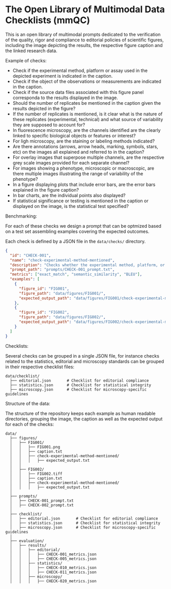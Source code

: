 The Open Library of Multimodal Data Checklists (mmQC)
===============================================================

This is an open library of multimodal prompts dedicated to the verification of the quality, rigor and compliance to editorial policies of scientific figures, including the image depicting the results, the respective figure caption and the linked research data. 

Example of checks:

- Check if the experimental method, platform or assay used in the depicted experiment is indicated in the caption.
- Check if the object of the observations or measurements are indicated in the caption.
- Check if the source data files associated with this figure panel corresponda to the results displayed in the image.
- Should the number of replicates be mentioned in the caption given the results depicted in the figure?
- If the number of replicates is mentioned, is it clear what is the nature of these replicates (experimental, technical) and what source of variability they are supposed to account for?
- In fluorescence microscopy, are the channels identified are the clearly linked to specific biological objects or features or interest?
- For ligh microscopy, are the staining or labeling methods indicated?
- Are there annotations (arrows, arrow heads, marking, symbols, stars, etc) on the images all explained and referred to in the caption?
- For overlay images that superpose multiple channels, are the respective grey scale images provided for each separate channel?
- For images showing a phenotype, microscopic or macroscopic, are there multiple images illustrating the range of variability of the phenotype?
- In a figure displaying plots that include error bars, are the error bars explained in the figure caption?
- In bar charts, are the individual points also displayed?
- If statistical significance or testing is mentioned in the caption or displayed on the image, is the statistical test specified?


Benchmarking:

For each of these checks we design a prompt that can be optmized based on a test set assembling examples covering the expected outcomes.

Each check is defined by a JSON file in the `data/checks/` directory.

```json
{
  "id": "CHECK-001",
  "name": "check-experimental-method-mentioned",
  "description": "Checks whether the experimental method, platform, or assay is explicitly mentioned in the figure caption.",
  "prompt_path": "prompts/CHECK-001_prompt.txt",
  "metrics": ["exact_match", "semantic_similarity", "BLEU"],
  "examples": [
    {
      "figure_id": "FIG001",
      "figure_path": "data/figures/FIG001/",
      "expected_output_path": "data/figures/FIG001/check-experimental-method-mentioned/expected_output.txt"
    },
    {
      "figure_id": "FIG002",
      "figure_path": "data/figures/FIG002/",
      "expected_output_path": "data/figures/FIG002/check-experimental-method-mentioned/expected_output.txt"
    }
  ]
}
```

Checklists:

Several checks can be grouped in a single JSON file, for instance checks related to the statistics, editorial and microscopy standards can be grouped in their respective checklist files:


    data/checklist/
      ├── editorial.json       # Checklist for editorial compliance
      ├── statistics.json      # Checklist for statistical integrity
      ├── microscopy.json      # Checklist for microscopy-specific guidelines

Structure of the data:

The structure of the repository keeps each example as human readable directories, grouping the image, the caption as well as the expected output for each of the checks:

    data/
      ├── figures/
      │   ├── FIG001/
      │   │   ├── FIG001.png
      │   │   ├── caption.txt
      │   │   ├── check-experimental-method-mentioned/
      │   │   │   ├── expected_output.txt
      │   │
      │   ├── FIG002/
      │   │   ├── FIG002.tiff
      │   │   ├── caption.txt
      │   │   ├── check-experimental-method-mentioned/
      │   │   │   ├── expected_output.txt
      │
      ├── prompts/
      │   ├── CHECK-001_prompt.txt
      │   ├── CHECK-002_prompt.txt
      │
      ├── checklist/
      │   ├── editorial.json       # Checklist for editorial compliance
      │   ├── statistics.json      # Checklist for statistical integrity
      │   ├── microscopy.json      # Checklist for microscopy-specific guidelines
      │
      ├── evaluation/
      │   ├── results/
      │   │   ├── editorial/
      │   │   │   ├── CHECK-001_metrics.json
      │   │   │   ├── CHECK-005_metrics.json
      │   │   ├── statistics/
      │   │   │   ├── CHECK-010_metrics.json
      │   │   │   ├── CHECK-011_metrics.json
      │   │   ├── microscopy/
      │   │   │   ├── CHECK-020_metrics.json

